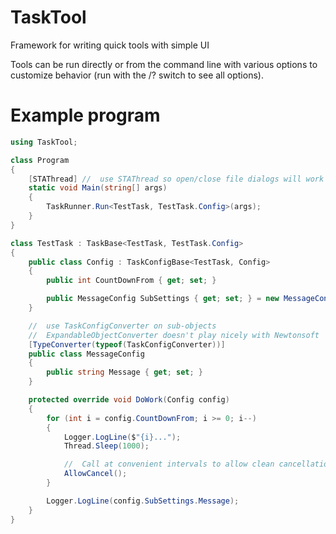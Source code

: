 # TaskTool
Framework for writing quick tools with simple UI

Tools can be run directly or from the command line with various options to customize behavior (run with the /? switch to see all options).

# Example program
```csharp
using TaskTool;

class Program
{
    [STAThread] //  use STAThread so open/close file dialogs will work
    static void Main(string[] args)
    {
        TaskRunner.Run<TestTask, TestTask.Config>(args);
    }
}

class TestTask : TaskBase<TestTask, TestTask.Config>
{
    public class Config : TaskConfigBase<TestTask, Config>
    {
        public int CountDownFrom { get; set; }

        public MessageConfig SubSettings { get; set; } = new MessageConfig();
    }

    //  use TaskConfigConverter on sub-objects
    //  ExpandableObjectConverter doesn't play nicely with Newtonsoft
    [TypeConverter(typeof(TaskConfigConverter))]
    public class MessageConfig
    {
        public string Message { get; set; }
    }

    protected override void DoWork(Config config)
    {
        for (int i = config.CountDownFrom; i >= 0; i--)
        {
            Logger.LogLine($"{i}...");
            Thread.Sleep(1000);

            //  Call at convenient intervals to allow clean cancellation from the UI
            AllowCancel();
        }

        Logger.LogLine(config.SubSettings.Message);
    }
}
```